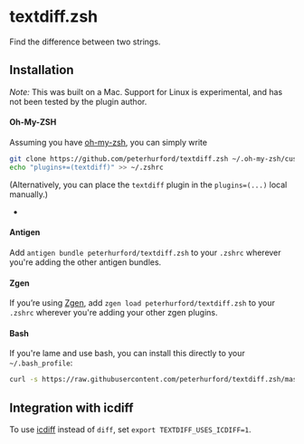 # textdiff.zsh

Find the difference between two strings.

## Installation

*Note:* This was built on a Mac.  Support for Linux is experimental, and has not been tested by the plugin author.

#### Oh-My-ZSH
Assuming you have [oh-my-zsh](https://github.com/robbyrussell/oh-my-zsh), you can simply write

```bash
git clone https://github.com/peterhurford/textdiff.zsh ~/.oh-my-zsh/custom/plugins/textdiff
echo "plugins+=(textdiff)" >> ~/.zshrc
```

(Alternatively, you can place the `textdiff` plugin in the `plugins=(...)` local manually.)

-

#### Antigen
Add `antigen bundle peterhurford/textdiff.zsh` to your `.zshrc` wherever you're adding the other antigen bundles.

#### Zgen
If you’re using [Zgen](https://github.com/tarjoilija/zgen), add `zgen load peterhurford/textdiff.zsh` to your `.zshrc` wherever you're adding your other zgen plugins.

#### Bash
If you're lame and use bash, you can install this directly to your `~/.bash_profile`:

```bash
curl -s https://raw.githubusercontent.com/peterhurford/textdiff.zsh/master/textdiff.plugin.zsh >> ~/.bash_profile
```````


## Integration with icdiff

To use [icdiff](https://www.jefftk.com/icdiff) instead of `diff`, set `export TEXTDIFF_USES_ICDIFF=1`.
